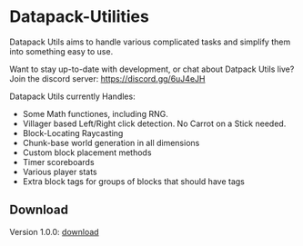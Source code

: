 # Datapack-Utilities
Datapack Utils aims to handle various complicated tasks and simplify them into something easy to use.

Want to stay up-to-date with development, or chat about Datpack Utils live? Join the discord server: https://discord.gg/6uJ4eJH

Datapack Utils currently Handles:

* Some Math functiones, including RNG.
* Villager based Left/Right click detection. No Carrot on a Stick needed.
* Block-Locating Raycasting
* Chunk-base world generation in all dimensions
* Custom block placement methods
* Timer scoreboards
* Various player stats
* Extra block tags for groups of blocks that should have tags

## Download

Version 1.0.0: [download](https://www.dropbox.com/s/o9nxpjhi71b7l3q/DatapackUtils_v1.0.0.zip?dl=1)
